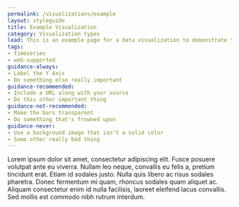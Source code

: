 ```yaml
---
permalink: /visualizations/example
layout: styleguide
title: Example Visualization
category: Visualization types
lead: This is an example page for a data visualization to demonstrate the capabilities of the documentation website.
tags:
- timeseries
- web-supported
guidance-always:
- Label the Y Axis
- Do something else really important
guidance-recommended:
- Include a URL along with your source
- Do this other important thing
guidance-not-recommended:
- Make the bars transparent
- Do something that's frowned upon
guidance-never:
- Use a background image that isn‘t a solid color
- Some other really bad thing
---
```


Lorem ipsum dolor sit amet, consectetur adipiscing elit. Fusce posuere volutpat ante eu viverra. Nullam leo neque, convallis eu felis a, pretium tincidunt erat. Etiam id sodales justo. Nulla quis libero ac risus sodales pharetra. Donec fermentum mi quam, rhoncus sodales quam aliquet ac. Aliquam consectetur enim id nulla facilisis, laoreet eleifend lacus convallis. Sed mollis est commodo nibh rutrum interdum.
